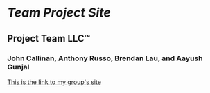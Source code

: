 # *Team Project Site*
## Project Team LLC™
### John Callinan, Anthony Russo, Brendan Lau, and Aayush Gunjal

[This is the link to my group's site](https://sites.google.com/stevens.edu/ece-322-ptlt/home)

